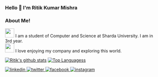 ### Hello 👯 I'm Ritik Kumar Mishra

<!--
**ritik1501/ritik1501** is a ✨ _special_ ✨ repository because its `README.md` (this file) appears on your GitHub profile.

Here are some ideas to get you started:

- 🔭 I’m currently working on ...
- 🌱 I’m currently learning ...
- 👯 I’m looking to collaborate on ...
- 🤔 I’m looking for help with ...
- 💬 Ask me about ...
- 📫 How to reach me: ...
- 😄 Pronouns: ...
- ⚡ Fun fact: ...
-->
### About Me!  
<img src="https://media.giphy.com/media/WUlplcMpOCEmTGBtBW/giphy.gif" width="30"> I am a student of Computer and Science at Sharda University. I am in 3rd year.<br/>
<img src="https://media.giphy.com/media/LnQjpWaON8nhr21vNW/giphy.gif" width="30"> I love enjoying my company and exploring this world. 

[![Ritik's github stats](https://github-readme-stats.vercel.app/api?username=ritik1501&show_icons=true&theme=algolia)](https://github.com/ritik1501/github-readme-stats)
[![Top Languagess](https://github-readme-stats.vercel.app/api/top-langs/?username=ritik1501&layout=compact&langs_count=10&show_icons=true&theme=algolia)](https://github.com/ritik1501/github-readme-stats)

<a href="https://linkedin.com/in/ritik1501" target="_blank">
<img src=https://img.shields.io/badge/linkedin-%231E77B5.svg?&style=for-the-badge&logo=linkedin&logoColor=white alt=linkedin style="margin-bottom: 5px;" />
</a>
<a href="https://twitter.com/ritik1501" target="_blank">
<img src=https://img.shields.io/badge/twitter-%2300acee.svg?&style=for-the-badge&logo=twitter&logoColor=white alt=twitter style="margin-bottom: 5px;" />
</a> 
<a href="https://www.facebook.com/ritik1501" target="_blank">
<img src=https://img.shields.io/badge/facebook-%232E87FB.svg?&style=for-the-badge&logo=facebook&logoColor=white alt=facebook style="margin-bottom: 5px;" />
</a>
<a href="https://instagram.com/ritik_1501" target="_blank">
<img src=https://img.shields.io/badge/instagram-%23000000.svg?&style=for-the-badge&logo=instagram&logoColor=white alt=instagram style="margin-bottom: 5px;" />
</a>
<br/>
